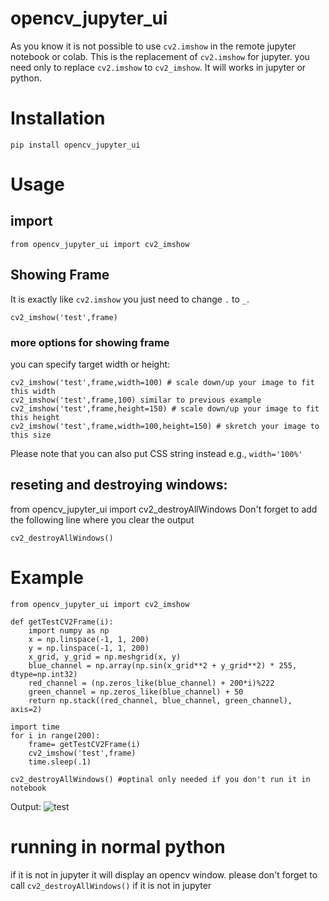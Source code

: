 # opencv_jupyter_ui
As you know it is not possible to use `cv2.imshow` in the remote jupyter notebook or colab.
This is the replacement of `cv2.imshow` for jupyter. you need only to replace `cv2.imshow` to `cv2_imshow`. It will works in jupyter or python.

# Installation
```
pip install opencv_jupyter_ui
```

# Usage
## import
```
from opencv_jupyter_ui import cv2_imshow
```
## Showing Frame
It is exactly like `cv2.imshow` you just need to change `.` to `_`.
```
cv2_imshow('test',frame)
```
### more options for showing frame
you can specify target width or height:
```
cv2_imshow('test',frame,width=100) # scale down/up your image to fit this width
cv2_imshow('test',frame,100) similar to previous example
cv2_imshow('test',frame,height=150) # scale down/up your image to fit this height
cv2_imshow('test',frame,width=100,height=150) # skretch your image to this size
```
Please note that you can also put CSS string instead e.g., `width='100%'`

## reseting and destroying windows:
from opencv_jupyter_ui import cv2_destroyAllWindows
Don't forget to add the following line where you clear the output
```
cv2_destroyAllWindows()
```
# Example
```
from opencv_jupyter_ui import cv2_imshow

def getTestCV2Frame(i):
	import numpy as np
	x = np.linspace(-1, 1, 200)
	y = np.linspace(-1, 1, 200)
	x_grid, y_grid = np.meshgrid(x, y)
	blue_channel = np.array(np.sin(x_grid**2 + y_grid**2) * 255, dtype=np.int32)
	red_channel = (np.zeros_like(blue_channel) + 200*i)%222
	green_channel = np.zeros_like(blue_channel) + 50
	return np.stack((red_channel, blue_channel, green_channel), axis=2)

import time
for i in range(200):
	frame= getTestCV2Frame(i)
	cv2_imshow('test',frame)
	time.sleep(.1)

cv2_destroyAllWindows() #optinal only needed if you don't run it in notebook
```
Output:
![test](test.gif)


# running in normal python
if it is not in jupyter it will display an opencv window. please don't forget to call `cv2_destroyAllWindows()` if it is not in jupyter
